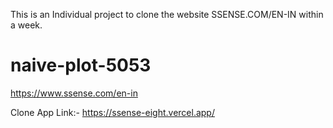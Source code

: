 This is an Individual project to clone the website SSENSE.COM/EN-IN within a week.

# naive-plot-5053
https://www.ssense.com/en-in

Clone App Link:- https://ssense-eight.vercel.app/
